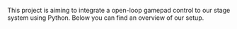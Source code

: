 This project is aiming to integrate a open-loop gamepad control to our stage system using Python. Below you can find an overview of our setup.
